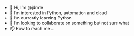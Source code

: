 - 👋 Hi, I’m @j4m1e
- 👀 I’m interested in Python, automation and cloud
- 🌱 I’m currently learning Python
- 💞️ I’m looking to collaborate on something but not sure what
- 📫 How to reach me ...

<!---
j4m1e/j4m1e is a ✨ special ✨ repository because its `README.md` (this file) appears on your GitHub profile.
You can click the Preview link to take a look at your changes.
--->
